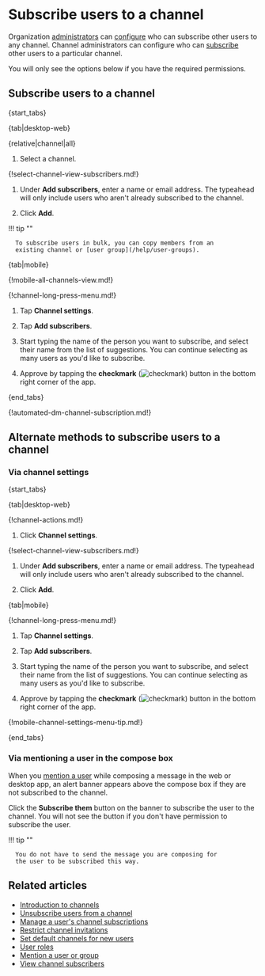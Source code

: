 # Subscribe users to a channel

Organization [administrators](/help/user-roles) can
[configure](/help/configure-who-can-invite-to-channels#configure-who-can-subscribe-other-users-to-any-channel)
who can subscribe other users to any channel. Channel administrators can
configure who can
[subscribe](/help/configure-who-can-invite-to-channels#configure-who-can-subscribe-other-users-to-a-specific-channel)
other users to a particular channel.

You will only see the options below if you have the required permissions.

## Subscribe users to a channel

{start_tabs}

{tab|desktop-web}

{relative|channel|all}

1. Select a channel.

{!select-channel-view-subscribers.md!}

1. Under **Add subscribers**, enter a name or email address. The typeahead
   will only include users who aren't already subscribed to the channel.

1. Click **Add**.

!!! tip ""

      To subscribe users in bulk, you can copy members from an
      existing channel or [user group](/help/user-groups).

{tab|mobile}

{!mobile-all-channels-view.md!}

{!channel-long-press-menu.md!}

1. Tap **Channel settings**.

1. Tap **Add subscribers**.

1. Start typing the name of the person you want to subscribe, and
   select their name from the list of suggestions. You can continue
   selecting as many users as you'd like to subscribe.

1. Approve by tapping the **checkmark**
   (<img src="/static/images/help/mobile-check-circle-icon.svg" alt="checkmark" class="help-center-icon"/>)
   button in the bottom right corner of the app.

{end_tabs}

{!automated-dm-channel-subscription.md!}

## Alternate methods to subscribe users to a channel

### Via channel settings

{start_tabs}

{tab|desktop-web}

{!channel-actions.md!}

1. Click **Channel settings**.

{!select-channel-view-subscribers.md!}

1. Under **Add subscribers**, enter a name or email address. The typeahead
   will only include users who aren't already subscribed to the channel.

1. Click **Add**.

{tab|mobile}

{!channel-long-press-menu.md!}

1. Tap **Channel settings**.

1. Tap **Add subscribers**.

1. Start typing the name of the person you want to subscribe, and
   select their name from the list of suggestions. You can continue
   selecting as many users as you'd like to subscribe.

1. Approve by tapping the **checkmark**
   (<img src="/static/images/help/mobile-check-circle-icon.svg" alt="checkmark" class="help-center-icon"/>)
   button in the bottom right corner of the app.

{!mobile-channel-settings-menu-tip.md!}

{end_tabs}

### Via mentioning a user in the compose box

When you [mention a user](/help/mention-a-user-or-group) while composing
a message in the web or desktop app, an alert banner appears above the
compose box if they are not subscribed to the channel.

Click the **Subscribe them** button on the banner to subscribe the user to
the channel. You will not see the button if you don't have permission to
subscribe the user.

!!! tip ""

      You do not have to send the message you are composing for
      the user to be subscribed this way.

## Related articles

* [Introduction to channels](/help/introduction-to-channels)
* [Unsubscribe users from a channel](/help/unsubscribe-users-from-a-channel)
* [Manage a user's channel subscriptions](/help/manage-user-channel-subscriptions)
* [Restrict channel invitations](/help/configure-who-can-invite-to-channels)
* [Set default channels for new users](/help/set-default-channels-for-new-users)
* [User roles](/help/user-roles)
* [Mention a user or group](/help/mention-a-user-or-group)
* [View channel subscribers](/help/view-channel-subscribers)
